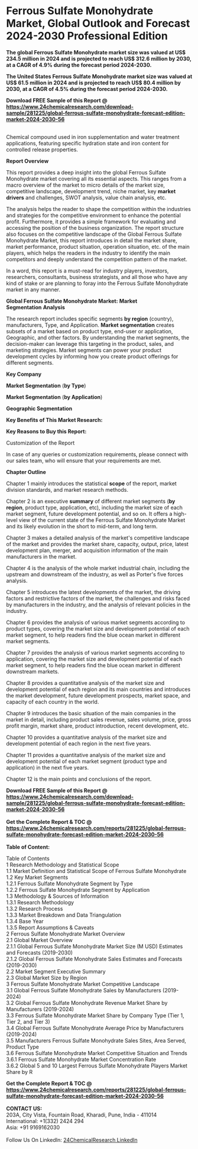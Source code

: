 <h1>Ferrous Sulfate Monohydrate Market, Global Outlook and Forecast 2024-2030 Professional Edition</h1><p><strong>The global Ferrous Sulfate Monohydrate market size was valued at US$ 234.5 million in 2024 and is projected to reach US$ 312.6 million by 2030, at a CAGR of 4.9% during the forecast period 2024-2030.</strong></p><p>
</p><p><strong>The United States Ferrous Sulfate Monohydrate market size was valued at US$ 61.5 million in 2024 and is projected to reach US$ 80.4 million by 2030, at a CAGR of 4.5% during the forecast period 2024-2030.</strong></p><div><b>Download FREE Sample of this Report @ 
            <a href="https://www.24chemicalresearch.com/download-sample/281225/global-ferrous-sulfate-monohydrate-forecast-edition-market-2024-2030-56">
            https://www.24chemicalresearch.com/download-sample/281225/global-ferrous-sulfate-monohydrate-forecast-edition-market-2024-2030-56</a></b></div><br><p>
</p><p>Chemical compound used in iron supplementation and water treatment applications, featuring specific hydration state and iron content for controlled release properties.</p><p>
</p><p><strong>Report Overview</strong></p><p>
</p><p>This report provides a deep insight into the global Ferrous Sulfate Monohydrate market covering all its essential aspects. This ranges from a macro overview of the market to micro details of the market size, competitive landscape, development trend, niche market, key <strong>market drivers</strong> and challenges, SWOT analysis, value chain analysis, etc.</p><p>
</p><p></p><p>
</p><p>The analysis helps the reader to shape the competition within the industries and strategies for the competitive environment to enhance the potential profit. Furthermore, it provides a simple framework for evaluating and accessing the position of the business organization. The report structure also focuses on the competitive landscape of the Global Ferrous Sulfate Monohydrate Market, this report introduces in detail the market share, market performance, product situation, operation situation, etc. of the main players, which helps the readers in the industry to identify the main competitors and deeply understand the competition pattern of the market.</p><p>
</p><p>In a word, this report is a must-read for industry players, investors, researchers, consultants, business strategists, and all those who have any kind of stake or are planning to foray into the Ferrous Sulfate Monohydrate market in any manner.</p><p>
</p><p><strong>Global Ferrous Sulfate Monohydrate Market:</strong> <strong>Market Segmentation</strong> <strong>Analysis</strong></p><p>
</p><p>The research report includes specific segments <strong>by region</strong> (country), manufacturers, Type, and Application. <strong>Market segmentation</strong> creates subsets of a market based on product type, end-user or application, Geographic, and other factors. By understanding the market segments, the decision-maker can leverage this targeting in the product, sales, and marketing strategies. Market segments can power your product development cycles by informing how you create product offerings for different segments.</p><p>
</p><p><strong>Key Company</strong></p><p>
</p><p>
</p><p><strong>Market Segmentation</strong> (<strong>by Type</strong>)</p><p>
</p><p>
</p><p><strong>Market Segmentation</strong> (<strong>by Application</strong>)</p><p>
</p><p>
</p><p><strong>Geographic Segmentation</strong></p><p>
</p><p>
</p><p><strong>Key Benefits of This Market Research:</strong></p><p>
</p><p>
</p><p><strong>Key Reasons to Buy this Report:</strong></p><p>
</p><p>
</p><p>Customization of the Report</p><p>
</p><p>In case of any queries or customization requirements, please connect with our sales team, who will ensure that your requirements are met.</p><p>
</p><p><strong>Chapter Outline</strong></p><p>
</p><p>Chapter 1 mainly introduces the statistical <strong>scope</strong> of the report, market division standards, and market research methods.</p><p>
</p><p>Chapter 2 is an executive <strong>summary</strong> of different market segments (<strong>by region</strong>, product type, application, etc), including the market size of each market segment, future development potential, and so on. It offers a high-level view of the current state of the Ferrous Sulfate Monohydrate Market and its likely evolution in the short to mid-term, and long term.</p><p>
</p><p>Chapter 3 makes a detailed analysis of the market's competitive landscape of the market and provides the market share, capacity, output, price, latest development plan, merger, and acquisition information of the main manufacturers in the market.</p><p>
</p><p>Chapter 4 is the analysis of the whole market industrial chain, including the upstream and downstream of the industry, as well as Porter's five forces analysis.</p><p>
</p><p>Chapter 5 introduces the latest developments of the market, the driving factors and restrictive factors of the market, the challenges and risks faced by manufacturers in the industry, and the analysis of relevant policies in the industry.</p><p>
</p><p>Chapter 6 provides the analysis of various market segments according to product types, covering the market size and development potential of each market segment, to help readers find the blue ocean market in different market segments.</p><p>
</p><p>Chapter 7 provides the analysis of various market segments according to application, covering the market size and development potential of each market segment, to help readers find the blue ocean market in different downstream markets.</p><p>
</p><p>Chapter 8 provides a quantitative analysis of the market size and development potential of each region and its main countries and introduces the market development, future development prospects, market space, and capacity of each country in the world.</p><p>
</p><p>Chapter 9 introduces the basic situation of the main companies in the market in detail, including product sales revenue, sales volume, price, gross profit margin, market share, product introduction, recent development, etc.</p><p>
</p><p>Chapter 10 provides a quantitative analysis of the market size and development potential of each region in the next five years.</p><p>
</p><p>Chapter 11 provides a quantitative analysis of the market size and development potential of each market segment (product type and application) in the next five years.</p><p>
</p><p>Chapter 12 is the main points and conclusions of the report.</p><p>

</p><div><b>Download FREE Sample of this Report @ 
            <a href="https://www.24chemicalresearch.com/download-sample/281225/global-ferrous-sulfate-monohydrate-forecast-edition-market-2024-2030-56">
            https://www.24chemicalresearch.com/download-sample/281225/global-ferrous-sulfate-monohydrate-forecast-edition-market-2024-2030-56</a></b></div><br><div><b>Get the Complete Report & TOC @ 
            <a href="https://www.24chemicalresearch.com/reports/281225/global-ferrous-sulfate-monohydrate-forecast-edition-market-2024-2030-56">
            https://www.24chemicalresearch.com/reports/281225/global-ferrous-sulfate-monohydrate-forecast-edition-market-2024-2030-56</a></b></div><br>
            <b>Table of Content:</b><p>Table of Contents<br />
 1 Research Methodology and Statistical Scope<br />
 1.1 Market Definition and Statistical Scope of Ferrous Sulfate Monohydrate<br />
 1.2 Key Market Segments<br />
 1.2.1 Ferrous Sulfate Monohydrate Segment by Type<br />
 1.2.2 Ferrous Sulfate Monohydrate Segment by Application<br />
 1.3 Methodology & Sources of Information<br />
 1.3.1 Research Methodology<br />
 1.3.2 Research Process<br />
 1.3.3 Market Breakdown and Data Triangulation<br />
 1.3.4 Base Year<br />
 1.3.5 Report Assumptions & Caveats<br />
 2 Ferrous Sulfate Monohydrate Market Overview<br />
 2.1 Global Market Overview<br />
 2.1.1 Global Ferrous Sulfate Monohydrate Market Size (M USD) Estimates and Forecasts (2019-2030)<br />
 2.1.2 Global Ferrous Sulfate Monohydrate Sales Estimates and Forecasts (2019-2030)<br />
 2.2 Market Segment Executive Summary<br />
 2.3 Global Market Size by Region<br />
 3 Ferrous Sulfate Monohydrate Market Competitive Landscape<br />
 3.1 Global Ferrous Sulfate Monohydrate Sales by Manufacturers (2019-2024)<br />
 3.2 Global Ferrous Sulfate Monohydrate Revenue Market Share by Manufacturers (2019-2024)<br />
 3.3 Ferrous Sulfate Monohydrate Market Share by Company Type (Tier 1, Tier 2, and Tier 3)<br />
 3.4 Global Ferrous Sulfate Monohydrate Average Price by Manufacturers (2019-2024)<br />
 3.5 Manufacturers Ferrous Sulfate Monohydrate Sales Sites, Area Served, Product Type<br />
 3.6 Ferrous Sulfate Monohydrate Market Competitive Situation and Trends<br />
 3.6.1 Ferrous Sulfate Monohydrate Market Concentration Rate<br />
 3.6.2 Global 5 and 10 Largest Ferrous Sulfate Monohydrate Players Market Share by R</p><div><b>Get the Complete Report & TOC @ 
            <a href="https://www.24chemicalresearch.com/reports/281225/global-ferrous-sulfate-monohydrate-forecast-edition-market-2024-2030-56">
            https://www.24chemicalresearch.com/reports/281225/global-ferrous-sulfate-monohydrate-forecast-edition-market-2024-2030-56</a></b></div><br><b>CONTACT US:</b><br>
            203A, City Vista, Fountain Road, Kharadi, Pune, India - 411014<br>
            International: +1(332) 2424 294<br>
            Asia: +91 9169162030 <br><br>
            Follow Us On LinkedIn: <a href="https://www.linkedin.com/company/24chemicalresearch/">24ChemicalResearch LinkedIn</a>